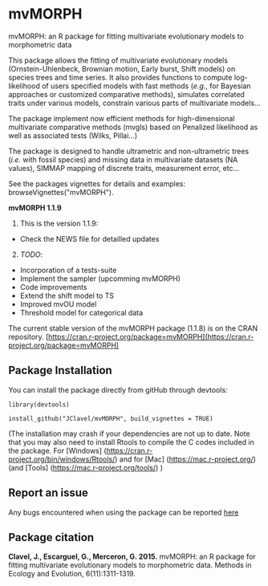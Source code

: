 # mvMORPH
mvMORPH: an R package for fitting multivariate evolutionary models to morphometric data    

This package allows the fitting of multivariate evolutionary models (Ornstein-Uhlenbeck, Brownian motion, Early burst, Shift models) on species trees and time series.
It also provides functions to compute log-likelihood of users specified models with fast methods (*e.g.*, for Bayesian approaches or customized comparative methods), simulates correlated traits under various models, constrain various parts of multivariate models...

The package implement now efficient methods for high-dimensional multivariate comparative methods (mvgls) based on Penalized likelihood as well as associated tests (Wilks, Pillai...)

The package is designed to handle ultrametric and non-ultrametric trees (*i.e.* with fossil species) and missing data in multivariate datasets (NA values), SIMMAP mapping of discrete traits, measurement error, etc...

See the packages vignettes for details and examples: browseVignettes("mvMORPH").

**mvMORPH 1.1.9**

1. This is the version 1.1.9:
  + Check the NEWS file for detailled updates

2. _TODO_:
  + Incorporation of a tests-suite
  + Implement the sampler (upcomming mvMORPH) 
  + Code improvements
  + Extend the shift model to TS
  + Improved mvOU model
  + Threshold model for categorical data

The current stable version of the mvMORPH package (1.1.8) is on the CRAN repository.
[https://cran.r-project.org/package=mvMORPH](https://cran.r-project.org/package=mvMORPH)

## **Package Installation**

You can install the package directly from gitHub through devtools:

```
library(devtools)

install_github("JClavel/mvMORPH", build_vignettes = TRUE)

```


(The installation may crash if your dependencies are not up to date. Note that you may also need to install Rtools to compile the C codes included in the package. For [Windows] (https://cran.r-project.org/bin/windows/Rtools/) and for [Mac] (https://mac.r-project.org/) (and [Tools] (https://mac.r-project.org/tools/) )

## **Report an issue**
Any bugs encountered when using the package can be reported [here](https://github.com/JClavel/mvMORPH/issues)

## **Package citation**

**Clavel, J., Escarguel, G., Merceron, G. 2015.** mvMORPH: an R package for fitting multivariate evolutionary models to morphometric data. Methods in Ecology and Evolution, 6(11):1311-1319.

